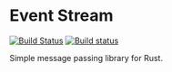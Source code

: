 Event Stream
=======================================

[![Build Status](https://travis-ci.org/fatkhur1960/event-stream.rs.svg?branch=master)](https://travis-ci.org/fatkhur1960/event-stream.rs)
[![Build status](https://ci.appveyor.com/api/projects/status/aitn18e50ma6us43?svg=true)](https://ci.appveyor.com/project/fatkhur1960/event-stream-rs)


Simple message passing library for Rust.



